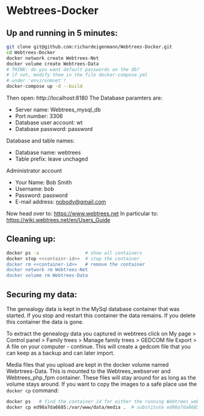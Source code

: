 # Webtrees-Docker

## Up and running in 5 minutes:

```bash
git clone git@github.com:richardeigenmann/Webtrees-Docker.git
cd Webtrees-Docker
docker network create Webtrees-Net
docker volume create Webtrees-Data
# THINK: do you want default passwords on the db?
# if not, modify them in the file docker-compose.yml
# under 'environmnet'!
docker-compose up -d --build
```
Then open: http://localhost:8180
The Database paramters are:
- Server name: Webtrees_mysql_db
- Port number: 3306
- Database user account: wt
- Database password: password

Database and table names:
- Database name: webtrees
- Table prefix: leave unchaged

Administrator account
- Your Name: Bob Smith
- Username: bob
- Password: password
- E-mail address: nobody@gmail.com

Now head over to: https://www.webtrees.net
In particular to: https://wiki.webtrees.net/en/Users_Guide

## Cleaning up:
```bash
docker ps -a                 # show all containers
docker stop <<containr-id>>  # stop the container
docker rm <<container-id>>   # remove the container
docker network rm Webtrees-Net
docker volume rm Webtrees-Data
```

## Securing my data:
The genealogy data is kept in the MySql database container that was started. If you stop and restart this container the data remains. If you delete this container the data is gone.

To extract the genealogy data you captured in webtrees click on My page > Control panel > Family trees > Manage family trees > GEDCOM file Export > A file on your computer - continue. This will create a gedcom file that you can keep as a backup and can later import.

Media files that you upload are kept in the docker volume named Webrtrees-Data. This is mounted to the Webtrees_webserver and Webtrees_php_fpm container. These files will stay around for as long as the volume stays around. If you want to copy the images to a safe place use the `docker cp` command:

```bash
docker ps   # find the container id for either the running Webtrees_webserver or Webtrees_php_fpm container
docker cp ed98a7da6685:/var/www/data/media .  # substitute ed98a7da6685 for the id you found with the docker ps command
```



